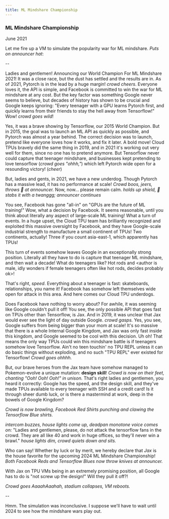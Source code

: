 ```yaml
---
title: ML Mindshare Championship
---
```


### ML Mindshare Championship

June 2021

Let me fire up a VM to simulate the popularity war for ML mindshare. *Puts on announcer hat*:

--

Ladies and gentlemen! Announcing our World Champion For ML Mindshare 2021! It was a close race, but the dust has settled and the results are in. As of 2021, Pytorch is in the lead by a huge margin! *crowd cheers*. Everyone loves it, the API is simple, and Facebook is committed to win the war for ML mindshare at any cost. But the key factor was something Google never seems to believe, but decades of history has shown to be crucial and Google keeps ignoring: "Every teenager with a GPU learns Pytorch first, and quickly learns from their friends to stay the hell away from Tensorflow!" Wow! *crowd goes wild*!

Yes, it was a brave showing by Tensorflow, our 2015 World Champion. But in 2015, the goal was to launch an ML API as quickly as possible, and Pytorch was almost a year behind. The correct decision was to launch, pretend like everyone loves how it works, and fix it later. A bold move! Cloud TPUs bravely did the same thing in 2019, and in 2021 it's working out very well for them, since no one has to pretend anymore. But Tensorflow never could capture that teenager mindshare, and businesses kept pretending to love tensorflow (*crowd goes "ohhh,"*) which left Pytorch wide open for a resounding victory! (*cheer*)

But, ladies and gents, in 2021, we have a new underdog. Though Pytorch has a massive lead, it has no performance at scale! *Crowd boos, jeers, throws 🍅 at announcer.* Now, now... please remain calm. *holds up shield, 🔪 stabs it with a twanggg; announcer continues*

You see, Facebook has gone "all-in" on "GPUs are the future of ML training!" Wow, what a decision by Facebook. It seems reasonable, until you think about literally any aspect of large-scale ML training! What a turn of events. In a huge upset, the Cloud TPU team has brilliantly recognized and exploited this massive oversight by Facebook, and they have Google-scale industrial strength to manufacture a small continent of TPUs! Two continents, actually! Three if you count asia-east-1, which apparently has TPUs!

This turn of events somehow leaves Google in an exceptionally strong position. Literally all they have to do is capture that teenager ML mindshare, and then wait a decade! What do teenagers like? Hot rods and \<author is male, idly wonders if female teenagers often like hot rods, decides probably ok\>!

That's right, *speed*. Everything about a teenager is fast: skateboards, relationships, you name it! Facebook has somehow left themselves wide open for attack in this area. And here comes our Cloud TPU underdogs.

Does Facebook have nothing to worry about? For awhile, it was seeming like Google couldn't pull it off! You see, the only possible API that goes fast on TPUs other than Tensorflow, is Jax. And in 2019, it was unclear that Jax would ever see the light of day outside Google. *crowd gasps.* Yes, you see, Google suffers from being bigger than your mom at scale! It's so massive that there is a whole Internal Google Kingdom, and Jax was only fast inside this kingdom, and Google seemed to be cool with this decision. Uh oh! That means the only way TPUs could win this mindshare battle is if teenagers somehow love Tensorflow. Ain't no teen touchin' no TPU REPL unless it can do basic things without exploding, and no such "TPU REPL" ever existed for Tensorflow! *Crowd goes ohhhh.*

But, our brave heroes from the Jax team have somehow managed to Pokemon-evolve a unique mutation: **design skill**! *Crowd is now on their feet, chanting "Ooh! Ooh! Ooh!" in unison.* That's right ladies and gentlemen, you heard it correctly: Google has the speed, and the design skill, and they've made TPUs available to every teenager with SSH and a credit card! Is it through sheer dumb luck, or is there a mastermind at work, deep in the bowels of Google Kingdom?

*Crowd is now brawling, Facebook Red Shirts punching and clawing the Tensorflow Blue shirts.*

*intercom buzzes, house lights come up, deadpan monotone voice comes on:* "Ladies and gentlemen, please, do not attack the tensorflow fans in the crowd. They are all like 40 and work in huge offices, so they'll never win a brawl." *house lights dim, crowd quiets down and sits.*

Who can say! Whether by luck or by merit, we hereby declare that *Jax* is the house favorite for the upcoming 2024 ML Mindshare Championship! *Both Facebook Reds and Tensorflow Blues now throw knives at announcer.*

With Jax on TPU VMs being in an extremely promising position, all Google has to do is "not screw up the design!" Will they pull it off?!

*Crowd goes AaaahAaahah, stadium collapses, VM reboots.*

--

Hmm. The simulation was inconclusive. I suppose we'll have to wait until 2024 to see how the mindshare wars play out.

